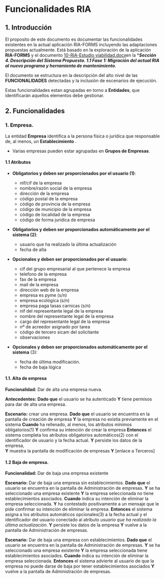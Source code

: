 # Funcionalidades RIA 

## 1. Introducción 
El proposito de este documento es documentar las funcionalidades existentes en la actual aplicación RIA-FORMS incluyendo las adaptaciones propuestas actualmente.
Está basado en la exploración de la aplicación **RIA-FORMS** y el documento [10-RIA-Estudio viabilidad.docx](https://rema.jccm.es/projects/ria-java/repository/589/entry/trunk/productos/10-RIA-Estudio%20viabilidad.doc)en la ****Sección 4. Descripción del Sistema Propuesto. 1.1 Fase 1: Migración del actual RIA al nuevo programa y herramienta de mantenimiento***.

El documento se estructura en la descripción  del alto nivel de las **FUNCIONALIDADES** detectadas y la inclusión de escenarios de ejecución.

Estas funcionalidades estan agrupadas en torno a **Entidades**, que identificarán aquellos elementos debe gestionar.


## 2. Funcionalidades

### 1. Empresa.
La entidad **Empresa** identifica a la persona física o jurídica que responsable de, al menos, un **Establecimiento** . 

* Varias empresas pueden estar agrupadas en **Grupos de Empresas**.

#### 1.1 Atributos
- **Obligatorios y deben ser proporcionados por el usuario (1)**:
	- nif/cif de la empresa
	- nombre/razón social de la empresa
	- dirección de la empresa
	 - código postal de la empresa
	 - código de provincia de la empresa
	 - código de municipio de la empresa
	 - código de localidad de la empresa
	 - código de forma juridica de empresa
	
- **Obligatorios y deben ser proporcionados automáticamente por el sistema (2)**:
	 - usuario que ha realizado la última actualización
	 - fecha de alta

- **Opcionales y deben ser proporcionados por el usuario**:
	- cif del grupo empresarial al que pertenece la empresa
	 - telefono de la empresa
	- fax de la empresa
	- mail de la empresa
	- dirección web de la empresa
	- empresa es pyme (s/n)
	- empresa ecológica (s/n)
	- empresa paga tasas carnicas (s/n)
	- nif del representante legal de la empresa
	- nombre del representante legal de la empresa
	- cargo del representante legal de la empresa
	- nº de acreedor asignado por tarea
	- código de tercero sicam del solicitante
	- observaciones

-  **Opcionales y deben ser proporcionados automáticamente por el sistema** (3):
	- fecha de última modificación.
	- fecha de baja lógica 

#### 1.1. Alta de empresa
**Funcionalidad:**  Dar de alta una empresa nueva.

**Antecedentes:**
**Dado que** el usuario se ha autenticado
**Y** tiene permisos para dar de alta una empresa.

**Escenario:** crear una empresa.
**Dado que** el usuario se encuentra en la pantalla de creación de empresa
	**Y** la empresa no existía previamente en el sistema
**Cuando** ha rellenado, al menos,  los atributos mínimos obligatorios(1)
	**Y** confirma su intención de crear la empresa
**Entonces** el sistema completa los atributos obligatorios automáticos(2) con el identificador de usuario y la fecha actual.
	**Y** persiste los datos de la empresa,  
	**Y** muestra la pantalla de modificación de empresas
	**Y** [enlace a  Terceros]
	


#### 1.2 Baja de empresa.

**Funcionalidad:**  Dar de baja una empresa existente

**Escenario:**  Dar de baja una empresa sin establecimientos.
**Dado que** el usuario se encuentra en la pantalla de Administración de empresas.
	**Y** se ha seleccionado una empresa existente
	**Y** la empresa seleccionada no tiene establecimientos asociados.
**Cuando** indica su intención de eliminar la empresa seleccionada.
	**Y** ha contestado positivamente a un mensaje que le pide confirmar su intención de eliminar la empresa.
**Entonces** el sistema asigna a los atributos automáticos opcionales(3) a la fecha actual y el identificador del usuario conectado al atributo *usuario que ha realizado la última actualización*.
	**Y** persiste los datos de la empresa
	**Y** vuelve a la pantalla de Administración de empresas.

**Escenario:**  Dar de baja una empresa con establecimientos.
**Dado que** el usuario se encuentra en la pantalla de Administración de empresas.
	**Y** se ha seleccionado una empresa existente
	**Y** la empresa seleccionada tiene establecimientos asociados.
**Cuando** indica su intención de eliminar la empresa seleccionada.
**Entonces** el sistema advierte al usuario de que la empresa no puede darse de baja por tener establecimientos asociados
	**Y** vuelve a la pantalla de Administración de empresas.